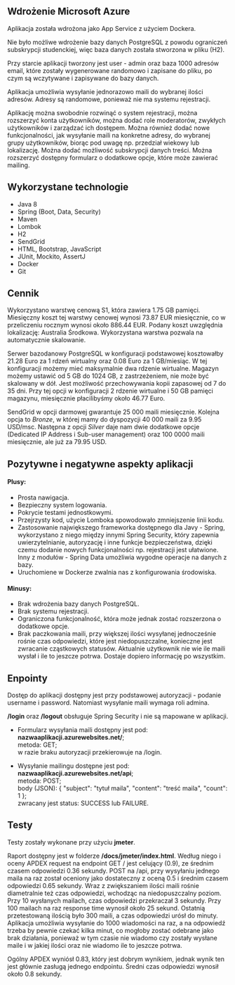 ## Wdrożenie Microsoft Azure
Aplikacja została wdrożona jako App Service z użyciem Dockera.

Nie było możliwe wdrożenie bazy danych PostgreSQL z powodu ograniczeń subskrypcji studenckiej, więc baza danych została stworzona w pliku (H2).

Przy starcie aplikacji tworzony jest user - admin oraz baza 1000 adresów email, które zostały wygenerowane randomowo 
i zapisane do pliku, po czym są wczytywane i zapisywane do bazy danych.

Aplikacja umożliwia wysyłanie jednorazowo maili do wybranej ilości adresów. Adresy są randomowe, ponieważ nie ma systemu rejestracji.

Aplikację można swobodnie rozwinąć o system rejestracji, można rozszerzyć konta użytkowników, można dodać role moderatorów, 
zwykłych użytkowników i zarządzać ich dostępem. Można również dodać nowe funkcjonalności, jak wysyłanie maili na konkretne 
adresy, do wybranej grupy użytkowników, biorąc pod uwagę np. przedział wiekowy lub lokalizację. Można dodać możliwość subskrypcji 
danych treści. Można rozszerzyć dostępny formularz o dodatkowe opcje, które może zawierać mailing.

## Wykorzystane technologie
* Java 8
* Spring (Boot, Data, Security)
* Maven
* Lombok
* H2
* SendGrid
* HTML, Bootstrap, JavaScript
* JUnit, Mockito, AssertJ
* Docker
* Git

## Cennik
Wykorzystano warstwę cenową S1, która zawiera 1.75 GB pamięci. Miesięczny koszt tej warstwy cenowej wynosi 73.87 EUR miesięcznie, 
co w przeliczeniu rocznym wynosi około 886.44 EUR. Podany koszt uwzględnia lokalizację: Australia Środkowa. Wykorzystana 
warstwa pozwala na automatycznie skalowanie.

Serwer bazodanowy PostgreSQL w konfiguracji podstawowej kosztowałby 21.28 Euro za 1 rdzeń wirtualny oraz 0.08 Euro za 1 GB/miesiąc. 
W tej konfiguracji możemy mieć maksymalnie dwa rdzenie wirtualne. Magazyn możemy ustawić od 5 GB do 1024 GB, z zastrzeżeniem, 
nie może być skalowany w dół. Jest możliwość przechowywania kopii zapasowej od 7 do 35 dni. Przy tej opcji w konfiguracji 
2 rdzenie wirtualne i 50 GB pamięci magazynu, miesięcznie płacilibyśmy około 46.77 Euro.

SendGrid w opcji darmowej gwarantuje 25 000 maili miesięcznie. Kolejna opcja to <i>Bronze</i>, w której mamy do dyspozycji 
40 000 maili za 9.95 USD/msc. Następna z opcji <i>Silver</i> daje nam dwie dodatkowe opcje (Dedicated IP Address i Sub-user 
management) oraz 100 0000 maili miesięcznie, ale już za 79.95 USD.

## Pozytywne i negatywne aspekty aplikacji
#### Plusy:
* Prosta nawigacja.
* Bezpieczny system logowania.
* Pokrycie testami jednostkowymi.
* Przejrzysty kod, użycie Lomboka spowodowało zmniejszenie linii kodu.
* Zastosowanie największego frameworka dostępnego dla Javy - Spring, wykorzystano z niego między innymi Spring Security, 
który zapewnia uwierzytelnianie, autoryzację i inne funkcje bezpieczeństwa, dzięki czemu dodanie nowych funkcjonalności 
np. rejestracji jest ułatwione. Inny z modułów - Spring Data umożliwia wygodne operacje na danych z bazy.
* Uruchomiene w Dockerze zwalnia nas z konfigurowania środowiska.
#### Minusy:
* Brak wdrożenia bazy danych PostgreSQL.
* Brak systemu rejestracji.
* Ograniczona funkcjonalność, która może jednak zostać rozszerzona o dodatkowe opcje.
* Brak paczkowania maili, przy większej ilości wysyłanej jednocześnie rośnie czas odpowiedzi, które jest niedopuszczalne, 
konieczne jest zwracanie cząstkowych statusów. Aktualnie użytkownik nie wie ile maili wysłał i ile to jeszcze potrwa. 
Dostaje dopiero informację po wszystkim.

## Enpointy
Dostęp do aplikacji dostępny jest przy podstawowej autoryzacji - podanie username i password. Natomiast wysyłanie maili wymaga roli admina.

<b>/login</b> oraz <b>/logout</b> obsługuje Spring Security i nie są mapowane w aplikacji.
* Formularz wysyłania maili dostępny jest pod:<br>
<b>nazwaaplikacji.azurewebsites.net/</b>;<br>
metoda: GET;<br>
w razie braku autoryzacji przekierowuje na /login.

* Wysyłanie mailingu dostępne jest pod:<br>
<b>nazwaaplikacji.azurewebsites.net/api</b>;<br>
metoda: POST;<br>
body (JSON): { "subject": "tytuł maila", "content": "treść maila", "count": 1 };<br>
zwracany jest status: SUCCESS lub FAILURE.

## Testy
Testy zostały wykonane przy użyciu <b>jmeter</b>.

Raport dostępny jest w folderze <b>/docs/jmeter/index.html</b>. 
Według niego i oceny APDEX request na endpoint GET / jest celujący (0.9), ze średnim czasem odpowiedzi 0.36 sekundy. 
POST na /api, przy wysyłaniu jednego maila na raz został oceniony jako dostateczny z oceną 0.5 i średnim czasem odpowiedzi 
0.65 sekundy. Wraz z zwiększaniem ilości maili rośnie diametralnie też czas odpowiedzi, wchodząc na niedopuszczalny poziom. 
Przy 10 wysłanych mailach, czas odpowiedzi przekraczał 3 sekundy. Przy 100 mailach na raz response time wynosił około 25 sekund. 
Ostatnią przetestowaną ilością było 300 maili, a czas odpowiedzi urósł do minuty. Aplikacja umożliwia wysyłanie do 1000 
wiadomości na raz, a na odpowiedź trzeba by pewnie czekać kilka minut, co mogłoby zostać odebrane jako brak działania, ponieważ
w tym czasie nie wiadomo czy zostały wysłane maile i w jakiej ilości oraz nie wiadomo ile to jeszcze potrwa.

Ogólny APDEX wyniósł 0.83, który jest dobrym wynikiem, jednak wynik ten jest głównie zasługą jednego endpointu.
Średni czas odpowiedzi wynosił około 0.8 sekundy.